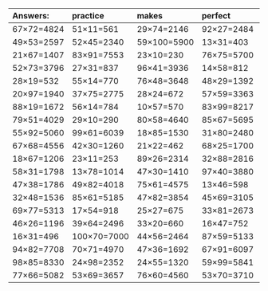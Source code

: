 | Answers: | practice | makes | perfect | ! |
| :--- | :--- | :--- | :--- | :--- |
| 67×72=4824 | 51×11=561 | 29×74=2146 | 92×27=2484 | 52×52=2704 | 
| 49×53=2597 | 52×45=2340 | 59×100=5900 | 13×31=403 | 41×67=2747 | 
| 21×67=1407 | 83×91=7553 | 23×10=230 | 76×75=5700 | 17×63=1071 | 
| 52×73=3796 | 27×31=837 | 96×41=3936 | 14×58=812 | 71×22=1562 | 
| 28×19=532 | 55×14=770 | 76×48=3648 | 48×29=1392 | 52×77=4004 | 
| 20×97=1940 | 37×75=2775 | 28×24=672 | 57×59=3363 | 99×73=7227 | 
| 88×19=1672 | 56×14=784 | 10×57=570 | 83×99=8217 | 68×54=3672 | 
| 79×51=4029 | 29×10=290 | 80×58=4640 | 85×67=5695 | 30×69=2070 | 
| 55×92=5060 | 99×61=6039 | 18×85=1530 | 31×80=2480 | 30×75=2250 | 
| 67×68=4556 | 42×30=1260 | 21×22=462 | 68×25=1700 | 11×52=572 | 
| 18×67=1206 | 23×11=253 | 89×26=2314 | 32×88=2816 | 88×26=2288 | 
| 58×31=1798 | 13×78=1014 | 47×30=1410 | 97×40=3880 | 16×72=1152 | 
| 47×38=1786 | 49×82=4018 | 75×61=4575 | 13×46=598 | 75×40=3000 | 
| 32×48=1536 | 85×61=5185 | 47×82=3854 | 45×69=3105 | 78×74=5772 | 
| 69×77=5313 | 17×54=918 | 25×27=675 | 33×81=2673 | 46×97=4462 | 
| 46×26=1196 | 39×64=2496 | 33×20=660 | 16×47=752 | 48×92=4416 | 
| 16×31=496 | 100×70=7000 | 44×56=2464 | 87×59=5133 | 76×80=6080 | 
| 94×82=7708 | 70×71=4970 | 47×36=1692 | 67×91=6097 | 26×25=650 | 
| 98×85=8330 | 24×98=2352 | 24×55=1320 | 59×99=5841 | 93×18=1674 | 
| 77×66=5082 | 53×69=3657 | 76×60=4560 | 53×70=3710 | 38×73=2774 | 
